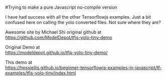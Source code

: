 

#Trying to make a pure Javascript no-compile version

I have had success with all the other Tensorflowjs examples. Just a bit confused here on calling the yolo converted files. Not sure where they are?

Awesome site by Michael Shi original github at    
https://github.com/ModelDepot/tfjs-yolo-tiny-demo

Original Demo at    
https://modeldepot.github.io/tfjs-yolo-tiny-demo/



This demo at    
https://hpssjellis.github.io/beginner-tensorflowjs-examples-in-javascript/tf-examples/tfjs-yolo-tiny/index.html




